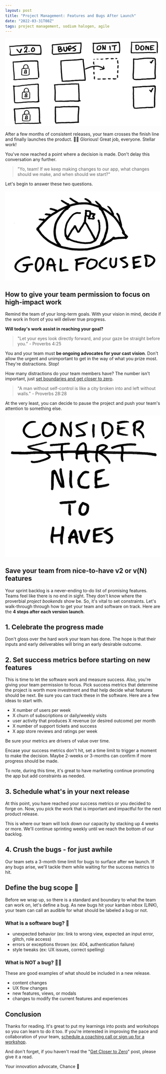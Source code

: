 ```yaml
---
layout: post
title: "Project Management: Features and Bugs After Launch"
date: "2022-03-31T08Z"
tags: project management, sodium halogen, agile
---
```


![kanban of locked features and start with bugs](./csio-kanban-bugs-focused-lock.png)

After a few months of consistent releases, your team crosses the finish line and finally launches the product. 🍾🙌 Glorious! Great job, everyone. Stellar work!

You've now reached a point where a decision is made. Don't delay this conversation any further.

> "Yo, team! If we keep making changes to our app, what changes should we make, and when should we start?"

Let's begin to answer these two questions.

![goal focused - eyeball with a flagged mountain doodle](./csio-goal-focused-doodle.png)

## How to give your team permission to focus on high-impact work

Remind the team of your long-term goals. With your vision in mind, decide if the work in front of you will deliver true progress.

**Will today's work assist in reaching your goal?**

> "Let your eyes look directly forward, and your gaze be straight before you." - Proverbs 4:25

You and your team must **be ongoing advocates for your cast vision**. Don't allow the urgent and unimportant to get in the way of what you prize most. They're distractions. Stop!

How many distractions do your team members have? The number isn't important, just [set boundaries and get closer to zero](https://chancesmith.io/focus-get-closer-to-zero/).

> "A man without self-control is like a city broken into and left without walls." - Proverbs 28:28

At the very least, you can decide to pause the project and push your team's attention to something else.

![sharpie text - don't start, but consider the nice to haves](./csio-consider-nice-to-haves.png)

## Save your team from nice-to-have v2 or v(N) features

Your sprint backlog is a never-ending to-do list of promising features. Teams feel like there is no end in sight. They don't know where the proverbial *project bookends* show be. So, it's vital to set constraints. Let's walk-through through how to get your team and software on track. Here are the **4 steps after each version launch**.

## 1. Celebrate the progress made

Don't gloss over the hard work your team has done. The hope is that their inputs and early deliverables will bring an early desirable outcome.

## 2. Set success metrics before starting on new features

This is time to let the software work and measure success. Also, you're giving your team permission to focus. Pick success metrics that determine the project is worth more investment and that help decide what features should be next. Be sure you can track these in the software. Here are a few ideas to start with.

- X number of users per week
- X churn of subscriptions or daily/weekly visits
- user activity that produces X revenue (or desired outcome) per month
- X number of support tickets and success
- X app store reviews and ratings per week

Be sure your metrics are drivers of value over time.

Encase your success metrics don't hit, set a time limit to trigger a moment to make the decision. Maybe 2-weeks or 3-months can confirm if more progress should be made.

To note, during this time, it's great to have marketing continue promoting the app but add constraints as needed.

## 3. Schedule what's in your next release

At this point, you have reached your success metrics or you decided to forge on. Now, you pick the work that is important and impactful for the next product release.

This is where our team will lock down our capacity by stacking up 4 weeks or more. We'll continue sprinting weekly until we reach the bottom of our backlog.

## 4. Crush the bugs - for just awhile

Our team sets a 3-month time limit for bugs to surface after we launch. If any bugs arise, we'll tackle them while waiting for the success metrics to hit.

## Define the bug scope 🔬

Before we wrap up, so there is a standard and boundary to what the team can work on, let's define a bug. As new bugs hit your kanban inbox (LINK), your team can call an audible for what should be labeled a bug or not.

### What is a software bug? 🐛

- unexpected behavior (ex: link to wrong view, expected an input error, glitch, role access)
- errors or exceptions thrown (ex: 404, authentication failure)
- style tweaks (ex: UX issues, correct spelling)

### What is NOT a bug? 🙅‍♀️

These are good examples of what should be included in a new release.

- content changes
- UX flow changes
- new features, views, or modals
- changes to modify the current features and experiences

## Conclusion

Thanks for reading. It's great to put my learnings into posts and workshops so you can learn to do it too. If you're interested in improving the pace and collaboration of your team, [schedule a coaching call or sign up for a workshop](https://chancesmith.io/coaching).

And don't forget, if you haven't read the "[Get Closer to Zero](https://chancesmith.io/focus-get-closer-to-zero/)" post, please give it a read.

Your innovation advocate, Chance 👋